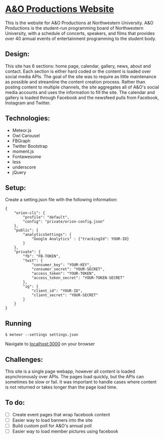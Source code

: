 # [A&O Productions Website](http://www.aoproductions.net/)

This is the website for A&O Productions at Northwestern University. A&O Productions is the student-run programming board of Northwestern University, with a schedule of concerts, speakers, and films that provides over 40 annual events of entertainment programming to the student body. 

## Design:

This site has 6 sections: home page, calendar, gallery, news, about and contact. Each section is either hard coded or the content is loaded over social media APIs. The goal of the site was to require as little maintenance as possible and streamline the content creation process. Rather than posting content to multiple channels, the site aggregates all of A&O's social media accounts and uses the information to fill the site. The calendar and gallery is loaded through Facebook and the newsfeed pulls from Facebook, Instagram and Twitter. 

## Technologies:

* Meteor.js
* Owl Carousel
* FBGraph
* Twitter Bootstrap
* moment.js
* Fontawesome
* less
* underscore
* jQuery

## Setup:

Create a setting.json file with the following information:
```
{
    "orion-cli": {
        "profile": "default",
        "config": "private/orion-config.json"
    },
    "public": {
        "analyticsSettings": {
            "Google Analytics" : {"trackingId": YOUR-ID}
        }
    },
    "private": {
        "fb": "FB-TOKEN",
        "twit": {
            "consumer_key": "YOUR-KEY",
            "consumer_secret": "YOUR-SECRET",
            "access_token": "YOUR-TOKEN",
            "access_token_secret": "YOUR-TOKEN-SECRET"
        },
        "ig": {
            "client_id": "YOUR-ID",
            "client_secret": "YOUR-SECRET"
        }
    }
}
```

## Running

`$ meteor --settings settings.json`

Navigate to [localhost:3000](http://localhost:3000/) on your browser

## Challenges:

This site is a single page webapp, however all content is loaded asynchronously over APIs. The pages load quickly, but the APIs can sometimes be slow or fail. It was important to handle cases where content is not returned or takes longer than the page load time. 

## To do:

- [ ] Create event pages that wrap facebook content
- [ ] Easier way to load banners into the site
- [ ] Build custom poll for A&O's annual poll
- [ ] Easier way to load member pictures using facebook
